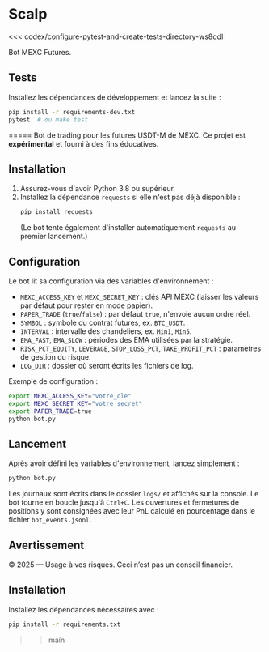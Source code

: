 # Scalp
<<< codex/configure-pytest-and-create-tests-directory-ws8qdl

Bot MEXC Futures.

## Tests

Installez les dépendances de développement et lancez la suite :

```bash
pip install -r requirements-dev.txt
pytest  # ou make test
```
=====
Bot de trading pour les futures USDT-M de MEXC. Ce projet est **expérimental** et fourni à des fins éducatives.

## Installation

1. Assurez-vous d'avoir Python 3.8 ou supérieur.
2. Installez la dépendance `requests` si elle n'est pas déjà disponible :
   ```bash
   pip install requests
   ```
   (Le bot tente également d'installer automatiquement `requests` au premier lancement.)

## Configuration

Le bot lit sa configuration via des variables d'environnement :

- `MEXC_ACCESS_KEY` et `MEXC_SECRET_KEY` : clés API MEXC (laisser les valeurs par défaut pour rester en mode papier).
- `PAPER_TRADE` (`true`/`false`) : par défaut `true`, n'envoie aucun ordre réel.
- `SYMBOL` : symbole du contrat futures, ex. `BTC_USDT`.
- `INTERVAL` : intervalle des chandeliers, ex. `Min1`, `Min5`.
- `EMA_FAST`, `EMA_SLOW` : périodes des EMA utilisées par la stratégie.
- `RISK_PCT_EQUITY`, `LEVERAGE`, `STOP_LOSS_PCT`, `TAKE_PROFIT_PCT` : paramètres de gestion du risque.
- `LOG_DIR` : dossier où seront écrits les fichiers de log.

Exemple de configuration :

```bash
export MEXC_ACCESS_KEY="votre_cle"
export MEXC_SECRET_KEY="votre_secret"
export PAPER_TRADE=true
python bot.py
```

## Lancement

Après avoir défini les variables d'environnement, lancez simplement :

```bash
python bot.py
```

Les journaux sont écrits dans le dossier `logs/` et affichés sur la console. Le bot tourne en boucle jusqu'à `Ctrl+C`.
Les ouvertures et fermetures de positions y sont consignées avec leur PnL calculé en pourcentage dans le fichier `bot_events.jsonl`.

## Avertissement

© 2025 — Usage à vos risques. Ceci n’est pas un conseil financier.
## Installation

Installez les dépendances nécessaires avec :

```bash
pip install -r requirements.txt
```

>> main
